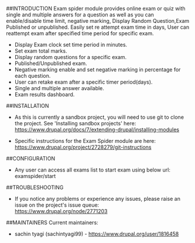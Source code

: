 ##INTRODUCTION
Exam spider module provides online exam or quiz with single and multiple answers 
for a question as well as you can enable/disable time limit, negative marking,
Display Random Question,Exam Published or unpublished. Easily set re attempt
exam time in days, User can reattempt exam after specified time period for 
specific exam.
 * Display Exam clock set time period in minutes.
 * Set exam total marks.
 * Display random questions for a specific exam.
 * Published/Unpublished exam.
 * Negative marking enable and set negative marking in percentage
  for each question.
 * User can retake exam after a specific timer period(days).
 * Single and multiple answer available.
 * Exam results dashboard.

##INSTALLATION
* As this is currently a sandbox project, you will need to use git to clone 
the project. See 'Installing sandbox projects' here:
https://www.drupal.org/docs/7/extending-drupal/installing-modules

* Specific instructions for the Exam Spider module are here:
https://www.drupal.org/project/2728279/git-instructions

##CONFIGURATION
 * Any user can access all exams list to start exam using below url:
examspider/start

##TROUBLESHOOTING
* If you notice any problems or experience any issues, please raise an issue on 
the project's issue queue:
https://www.drupal.org/node/2771203

##MAINTAINERS
Current maintainers:
 * sachin tyagi (sachintyagi99) - https://www.drupal.org/user/1816458

